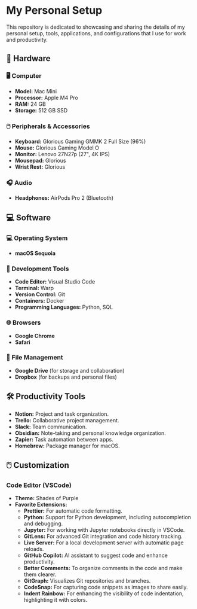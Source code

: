 # My Personal Setup

This repository is dedicated to showcasing and sharing the details of my personal setup, tools, applications, and configurations that I use for work and productivity.

## 🔧 Hardware

### 🖥️ Computer
- **Model:** Mac Mini 
- **Processor:** Apple M4 Pro
- **RAM:** 24 GB
- **Storage:** 512 GB SSD

### 🖱️ Peripherals & Accessories
- **Keyboard:** Glorious Gaming GMMK 2 Full Size (96%)
- **Mouse:** Glorious Gaming Model O
- **Monitor:** Lenovo 27N27p (27", 4K IPS)
- **Mousepad:** Glorious
- **Wrist Rest:** Glorious

### 🎧 Audio
- **Headphones:** AirPods Pro 2 (Bluetooth)

## 💻 Software

### 💻 Operating System
- **macOS Sequoia**

### 🧰 Development Tools
- **Code Editor:** Visual Studio Code
- **Terminal:** Warp
- **Version Control:** Git
- **Containers:** Docker
- **Programming Languages:** Python, SQL

### 🌐 Browsers
- **Google Chrome**
- **Safari**

### 📁 File Management
- **Google Drive** (for storage and collaboration)
- **Dropbox** (for backups and personal files)

## 🛠️ Productivity Tools

- **Notion:** Project and task organization.
- **Trello:** Collaborative project management.
- **Slack:** Team communication.
- **Obsidian:** Note-taking and personal knowledge organization.
- **Zapier:** Task automation between apps.
- **Homebrew:** Package manager for macOS.

## 🖱️ Customization

### Code Editor (VSCode)
- **Theme:** Shades of Purple
- **Favorite Extensions:**
  - **Prettier:** For automatic code formatting.
  - **Python:** Support for Python development, including autocompletion and debugging.
  - **Jupyter:** For working with Jupyter notebooks directly in VSCode.
  - **GitLens:** For advanced Git integration and code history tracking.
  - **Live Server:** For a local development server with automatic page reloads.
  - **GitHub Copilot:** AI assistant to suggest code and enhance productivity.
  - **Better Comments:** To organize comments in the code and make them clearer.
  - **GitGraph:** Visualizes Git repositories and branches.
  - **CodeSnap:** For capturing code snippets as images to share easily.
  - **Indent Rainbow:** For enhancing the visibility of code indentation, highlighting it with colors.
